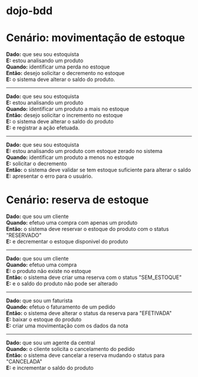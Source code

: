 # dojo-bdd

# Cenário: movimentação de estoque

<b>Dado:</b> que seu sou estoquista <br/>
<b>E:</b> estou analisando um produto <br/>
<b>Quando:</b> identificar uma perda no estoque <br/>
<b>Então:</b> desejo solicitar o decremento no estoque <br/>
<b>E:</b> o sistema deve alterar o saldo do produto. <br/>
<hr>

<b>Dado:</b> que seu sou estoquista <br/>
<b>E:</b> estou analisando um produto <br/>
<b>Quando:</b> identificar um produto a mais no estoque <br/>
<b>Então:</b> desejo solicitar o incremento no estoque <br/>
<b>E:</b> o sistema deve alterar o saldo do produto <br/>
<b>E:</b> e registrar a ação efetuada. <br/>
<hr>

<b>Dado:</b> que seu sou estoquista <br/>
<b>E:</b> estou analisando um produto com estoque zerado no sistema <br/>
<b>Quando:</b> identificar um produto a menos no estoque <br/>
<b>E:</b> solicitar o decremento <br/>
<b>Então:</b> o sistema deve validar se tem estoque suficiente para alterar o saldo <br/>
<b>E:</b> apresentar o erro para o usuário. <br/>

# Cenário: reserva de estoque

<b>Dado:</b> que sou um cliente <br/>
<b>Quando:</b> efetuo uma compra com apenas um produto <br/>
<b>Então:</b> o sistema deve reservar o estoque do produto com o status "RESERVADO" <br/>
<b>E:</b> e decrementar o estoque disponivel do produto <br/>
<hr>

<b>Dado:</b> que sou um cliente <br/>
<b>Quando:</b> efetuo uma compra <br/>
<b>E:</b> o produto não existe no estoque <br/>
<b>Então:</b> o sistema deve criar uma reserva com o status "SEM_ESTOQUE" <br/>
<b>E:</b> e o saldo do produto não pode ser alterado <br/>
<hr>

<b>Dado:</b> que sou um faturista <br/>
<b>Quando:</b> efetuo o faturamento de um pedido <br/>
<b>Então:</b> o sistema deve alterar o status da reserva para "EFETIVADA" <br/>
<b>E:</b> baixar o estoque do produto <br/>
<b>E:</b> criar uma movimentação com os dados da nota <br/>
<hr>

<b>Dado:</b> que sou um agente da central <br/>
<b>Quando:</b> o cliente solicita o cancelamento do pedido <br/>
<b>Então:</b> o sistema deve cancelar a reserva mudando o status para "CANCELADA" <br/>
<b>E:</b> e incrementar o saldo do produto <br/>
